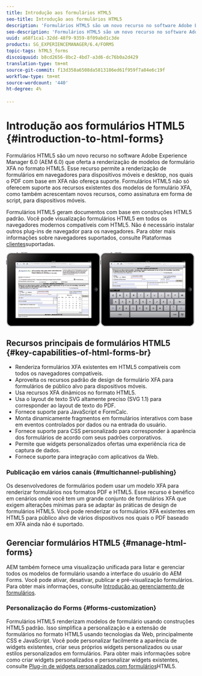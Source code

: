 ```yaml
---
title: Introdução aos formulários HTML5
seo-title: Introdução aos formulários HTML5
description: 'Formulários HTML5 são um novo recurso no software Adobe Experience Manager 6.0 (AEM 6.0) que oferta a renderização de modelos de formulário XFA no formato HTML5. '
seo-description: 'Formulários HTML5 são um novo recurso no software Adobe Experience Manager 6.0 (AEM 6.0) que oferta a renderização de modelos de formulário XFA no formato HTML5. '
uuid: a68f1ca1-32dd-48f9-9359-8f09abd1c3de
products: SG_EXPERIENCEMANAGER/6.4/FORMS
topic-tags: hTML5_forms
discoiquuid: b8cd2656-8bc2-4bd7-a3d6-dc76b0a2d429
translation-type: tm+mt
source-git-commit: f13d358a6508da5813186ed61f959f7a84e6c19f
workflow-type: tm+mt
source-wordcount: '440'
ht-degree: 4%

---
```



# Introdução aos formulários HTML5 {#introduction-to-html-forms}

Formulários HTML5 são um novo recurso no software Adobe Experience Manager 6.0 (AEM 6.0) que oferta a renderização de modelos de formulário XFA no formato HTML5. Esse recurso permite a renderização de formulários em navegadores para dispositivos móveis e desktop, nos quais o PDF com base em XFA não ofereça suporte. Formulários HTML5 não só oferecem suporte aos recursos existentes dos modelos de formulário XFA, como também acrescentam novos recursos, como assinatura em forma de script, para dispositivos móveis.

Formulários HTML5 geram documentos com base em construções HTML5 padrão. Você pode visualização formulários HTML5 em todos os navegadores modernos compatíveis com HTML5. Não é necessário instalar outros plug-ins de navegador para os navegadores. Para obter mais informações sobre navegadores suportados, consulte Plataformas [clientes](https://adobe.com/go/learn_aemforms_supportedplatforms_63)suportadas.

![](do-not-localize/mobile_form_on_an_ipad_date_14.png)

## Recursos principais de formulários HTML5 {#key-capabilities-of-html-forms-br}

* Renderiza formulários XFA existentes em HTML5 compatíveis com todos os navegadores compatíveis.
* Aproveita os recursos padrão de design de formulário XFA para formulários de público alvo para dispositivos móveis.
* Usa recursos XFA dinâmicos no formato HTML5.
* Usa o layout de texto SVG altamente preciso (SVG 1.1) para corresponder ao layout de texto do PDF.
* Fornece suporte para JavaScript e FormCalc.
* Monta dinamicamente fragmentos em formulários interativos com base em eventos controlados por dados ou na entrada do usuário.
* Fornece suporte para CSS personalizado para corresponder à aparência dos formulários de acordo com seus padrões corporativos.
* Permite que widgets personalizados ofertas uma experiência rica de captura de dados.
* Fornece suporte para integração com aplicativos da Web.

### Publicação em vários canais {#multichannel-publishing}

Os desenvolvedores de formulários podem usar um modelo XFA para renderizar formulários nos formatos PDF e HTML5. Esse recurso é benéfico em cenários onde você tem um grande conjunto de formulários XFA que exigem alterações mínimas para se adaptar às práticas de design de formulários HTML5. Você pode renderizar os formulários XFA existentes em HTML5 para público alvo de vários dispositivos nos quais o PDF baseado em XFA ainda não é suportado.

## Gerenciar formulários HTML5 {#manage-html-forms}

AEM também fornece uma visualização unificada para listar e gerenciar todos os modelos de formulário usando a interface do usuário do AEM Forms. Você pode ativar, desativar, publicar e pré-visualização formulários. Para obter mais informações, consulte [Introdução ao gerenciamento de formulários](/help/forms/using/introduction-managing-forms.md).

### Personalização do Forms {#forms-customization}

Formulários HTML5 renderizam modelos de formulário usando construções HTML5 padrão. Isso simplifica a personalização e a extensão de formulários no formato HTML5 usando tecnologias da Web, principalmente CSS e JavaScript. Você pode personalizar facilmente a aparência de widgets existentes, criar seus próprios widgets personalizados ou usar estilos personalizados em formulários. Para obter mais informações sobre como criar widgets personalizados e personalizar widgets existentes, consulte [Plug-in de widgets personalizados com formulários](/help/forms/using/custom-widgets.md)HTML5.
